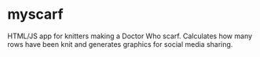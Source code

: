 # myscarf
HTML/JS app for knitters making a Doctor Who scarf. Calculates how many rows have been knit and generates graphics for social media sharing.
